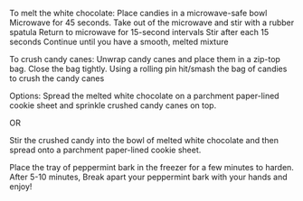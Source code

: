 To melt the white chocolate:
 Place candies in a microwave-safe bowl 
 Microwave for 45 seconds.
 Take out of the microwave and stir with a rubber spatula
 Return to microwave for 15-second intervals 
 Stir after each 15 seconds
 Continue until you have a smooth, melted mixture

To crush candy canes:
 Unwrap candy canes and place them in a zip-top bag.  Close the bag tightly.
 Using a rolling pin hit/smash the bag of candies to crush the candy canes

Options:
 Spread the melted white chocolate on a parchment paper-lined cookie sheet and sprinkle crushed candy canes on top.
		
OR

Stir the crushed candy into the bowl of melted white chocolate and then spread onto a parchment paper-lined cookie sheet.

Place the tray of peppermint bark in the freezer for a few minutes to harden. After 5-10 minutes, Break apart your peppermint bark with your hands and enjoy!